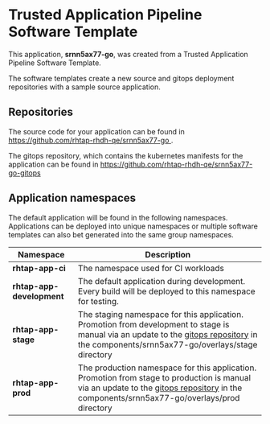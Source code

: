 # Trusted Application Pipeline Software Template

This application, **srnn5ax77-go**, was created from a Trusted Application Pipeline Software Template.

The software templates create a new source and gitops deployment repositories with a sample source application. 

## Repositories

The source code for your application can be found in [https://github.com/rhtap-rhdh-qe/srnn5ax77-go ](https://github.com/rhtap-rhdh-qe/srnn5ax77-go ).
 
The gitops repository, which contains the kubernetes manifests for the application can be found in 
[https://github.com/rhtap-rhdh-qe/srnn5ax77-go-gitops ](https://github.com/rhtap-rhdh-qe/srnn5ax77-go-gitops ) 

## Application namespaces 

The default application will be found in the following namespaces. Applications can be deployed into unique namespaces or multiple software templates can also bet generated into the same group namespaces.  

|  Namespace   |  Description   |  
| -------- | -------- |
| **rhtap-app-ci** | The namespace used for CI workloads |
| **rhtap-app-development** | The default application during development. Every build will be deployed to this namespace for testing. |
| **rhtap-app-stage** | The staging namespace for this application. Promotion from development to stage is manual via an update to the [gitops repository](https://github.com/rhtap-rhdh-qe/srnn5ax77-go-gitops ) in the components/srnn5ax77-go/overlays/stage directory |
| **rhtap-app-prod** | The production namespace for this application. Promotion from stage to production is manual via an update to the [gitops repository](https://github.com/rhtap-rhdh-qe/srnn5ax77-go-gitops ) in the components/srnn5ax77-go/overlays/prod directory |